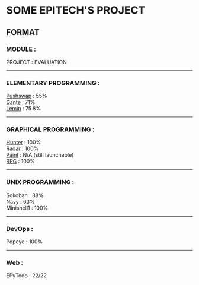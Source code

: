 # SOME EPITECH'S PROJECT

## FORMAT
### MODULE :  
PROJECT : EVALUATION  
  
***  
  
### ELEMENTARY PROGRAMMING :  
[Pushswap](https://github.com/tomkawohl/Projets-Epitech/tree/main/Elementary_programming_in_c/B-CPE-110-REN-1-1-pushswap-tom.kawohl) : 55%  
[Dante](https://github.com/tomkawohl/Projets-Epitech/tree/main/Elementary_programming_in_c/B-CPE-200-REN-2-1-dante-malo.souki-leon) : 71%  
[Lemin](https://github.com/tomkawohl/Projets-Epitech/tree/main/Elementary_programming_in_c/B-CPE-200-REN-2-1-lemin-malo.souki-leon) : 75.8%  
  
***  
  
### GRAPHICAL PROGRAMMING :  
[Hunter](https://github.com/tomkawohl/Projets-Epitech/tree/main/Graphical_programming_in_c/B-MUL-100-REN-1-1-myhunter-tom.kawohl) : 100%  
[Radar](https://github.com/tomkawohl/Projets-Epitech/tree/main/Graphical_programming_in_c/B-MUL-100-REN-1-1-myradar-tom.kawohl) : 100%  
[Paint](https://github.com/tomkawohl/Projets-Epitech/tree/main/Graphical_programming_in_c/B-MUL-200-REN-2-1-mypaint-tom.kawohl) : N/A (still launchable)  
[RPG](https://github.com/tomkawohl/Projets-Epitech/tree/main/Graphical_programming_in_c/B-MUL-200-REN-2-1-myrpg-mohammed.jbilou) : 100%  
  
***  
  
### UNIX PROGRAMMING :  
Sokoban : 88%  
Navy : 63%  
Minishell1 : 100%  
  
***
  
### DevOps :  
Popeye : 100%  
  
***  
  
### Web : 
EPyTodo : 22/22  
    